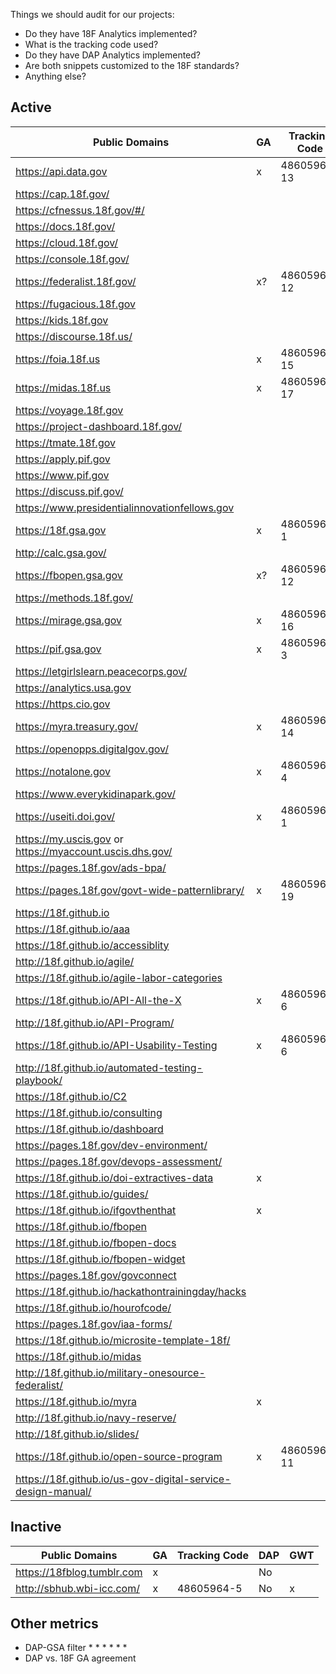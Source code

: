 Things we should audit for our projects: 
* Do they have 18F Analytics implemented? 
* What is the tracking code used?  
* Do they have DAP Analytics implemented?  
* Are both snippets customized to the 18F standards?  
* Anything else? 

## Active 

| Public Domains  | GA  | Tracking Code  | DAP Code  | GWT  |
|---|---|---|---|---|
| https://api.data.gov | x  | 48605964-13  | x  |  x |
| https://cap.18f.gov/ |   |   |   |   |
| https://cfnessus.18f.gov/#/ |   |   |   |   |
| https://docs.18f.gov/ |   |   |   |   |
| https://cloud.18f.gov/ |   |   |   |   |
| https://console.18f.gov/ |   |   |   |   |
| https://federalist.18f.gov/  | x?  | 48605964-12  |   |   |
| https://fugacious.18f.gov  |   |   |   |   |
| https://kids.18f.gov  |   |   |   |   |
| https://discourse.18f.us/  |   |   |   |   |
| https://foia.18f.us  |  x | 48605964-15  | No  |   |
| https://midas.18f.us  |  x | 48605964-17  |  No |   |
| https://voyage.18f.gov  |   |   |   |   |
| https://project-dashboard.18f.gov/ |   |   |   |   |
| https://tmate.18f.gov |   |   |   |   |
| https://apply.pif.gov |   |   |   |   |
| https://www.pif.gov |   |   |   |   |
| https://discuss.pif.gov/ |   |   |   |   |
| https://www.presidentialinnovationfellows.gov |   |   |  |   |
| https://18f.gsa.gov  |  x | 48605964-1  | x  |   |
| http://calc.gsa.gov/  |   |   |   |   |
| https://fbopen.gsa.gov  | x?  | 48605964-12  |   |   |
| https://methods.18f.gov/  |   |  |   |   |
| https://mirage.gsa.gov  | x  | 48605964-16  |  No |   |
| https://pif.gsa.gov |  x |  48605964-3 |  No |   |
| https://letgirlslearn.peacecorps.gov/  |   |   |   |   |
| https://analytics.usa.gov  |   |   |   |   |
| https://https.cio.gov  |   |   |   |   |
| https://myra.treasury.gov/  | x  |  48605964-14 |  No |   |
| https://openopps.digitalgov.gov/  |   |  |   |   |
| https://notalone.gov |  x | 48605964-4  | x  |   |
| https://www.everykidinapark.gov/ |   |   |   |   |
| https://useiti.doi.gov/  | x  | 48605964-1  | x  |   |
| https://my.uscis.gov or https://myaccount.uscis.dhs.gov/  |   |   |  |   |
| https://pages.18f.gov/ads-bpa/  |  |   |   |   |
| https://pages.18f.gov/govt-wide-patternlibrary/  | x | 48605964-19  | X  |   |
| https://18f.github.io |   |   | No  |   |
| https://18f.github.io/aaa |   |   | No  |   |
| https://18f.github.io/accessiblity |   |   | No  |   |
| http://18f.github.io/agile/ |   |   | No  |   |
| https://18f.github.io/agile-labor-categories |   |   | No  |   |
| https://18f.github.io/API-All-the-X | x  |  48605964-6 | No  | x  |
| http://18f.github.io/API-Program/ |   |   | No  |   |
| https://18f.github.io/API-Usability-Testing | x  | 48605964-6  |  No | x  |
| http://18f.github.io/automated-testing-playbook/ |   |   |   |   |
| https://18f.github.io/C2 |   |   | No  |   |
| https://18f.github.io/consulting |   |   | No  |   |
| https://18f.github.io/dashboard |   |   |  No |   |
| https://pages.18f.gov/dev-environment/ |   |   |  No |   |
| https://pages.18f.gov/devops-assessment/ |   |   |   |   |
| https://18f.github.io/doi-extractives-data | x  |   | x  |   |
| https://18f.github.io/guides/ |   |   |   |   |
| https://18f.github.io/ifgovthenthat |  x |   |  No |   |
| https://18f.github.io/fbopen |   |   | No  |   |
| https://18f.github.io/fbopen-docs |   |   | No  |   |
| https://18f.github.io/fbopen-widget |   |   | No  |   |
| https://pages.18f.gov/govconnect |   |   |  |   |
| https://18f.github.io/hackathontrainingday/hacks |   |   | No  |   |
| https://18f.github.io/hourofcode/ |   |   | No  |   |
| https://pages.18f.gov/iaa-forms/ |   |   | No  |   |
| https://18f.github.io/microsite-template-18f/ |   |   | No  |   |
| https://18f.github.io/midas |   |   | No  |   |
| http://18f.github.io/military-onesource-federalist/ |   |   | No  |   |
| https://18f.github.io/myra |  x |   | No  |   |
| http://18f.github.io/navy-reserve/ |   |   | No  |   |
| http://18f.github.io/slides/ |   |   | No  |   |
| https://18f.github.io/open-source-program |  x | 48605964-11  |  No |  x |
| https://18f.github.io/us-gov-digital-service-design-manual/ |   |   | No  |   |

## Inactive


| Public Domains  | GA  | Tracking Code  | DAP  | GWT  |
|---|---|---|---|---|
| https://18fblog.tumblr.com  |  x |   | No  |   |
| http://sbhub.wbi-icc.com/  | x  |  48605964-5 | No  |  x |

## Other metrics

* DAP-GSA filter 
  * 
  * 
  * 
  * 
  * 
  * 
* DAP vs. 18F GA agreement

